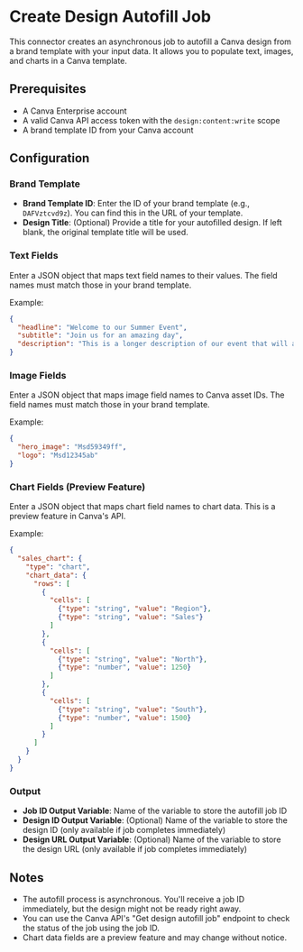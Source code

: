 # Create Design Autofill Job

This connector creates an asynchronous job to autofill a Canva design from a brand template with your input data. It allows you to populate text, images, and charts in a Canva template.

## Prerequisites

- A Canva Enterprise account
- A valid Canva API access token with the `design:content:write` scope
- A brand template ID from your Canva account

## Configuration

### Brand Template

- **Brand Template ID**: Enter the ID of your brand template (e.g., `DAFVztcvd9z`). You can find this in the URL of your template.
- **Design Title**: (Optional) Provide a title for your autofilled design. If left blank, the original template title will be used.

### Text Fields

Enter a JSON object that maps text field names to their values. The field names must match those in your brand template.

Example:
```json
{
  "headline": "Welcome to our Summer Event",
  "subtitle": "Join us for an amazing day",
  "description": "This is a longer description of our event that will appear in the body text area."
}
```

### Image Fields

Enter a JSON object that maps image field names to Canva asset IDs. The field names must match those in your brand template.

Example:
```json
{
  "hero_image": "Msd59349ff",
  "logo": "Msd12345ab"
}
```

### Chart Fields (Preview Feature)

Enter a JSON object that maps chart field names to chart data. This is a preview feature in Canva's API.

Example:
```json
{
  "sales_chart": {
    "type": "chart",
    "chart_data": {
      "rows": [
        {
          "cells": [
            {"type": "string", "value": "Region"},
            {"type": "string", "value": "Sales"}
          ]
        },
        {
          "cells": [
            {"type": "string", "value": "North"},
            {"type": "number", "value": 1250}
          ]
        },
        {
          "cells": [
            {"type": "string", "value": "South"},
            {"type": "number", "value": 1500}
          ]
        }
      ]
    }
  }
}
```

### Output

- **Job ID Output Variable**: Name of the variable to store the autofill job ID
- **Design ID Output Variable**: (Optional) Name of the variable to store the design ID (only available if job completes immediately)
- **Design URL Output Variable**: (Optional) Name of the variable to store the design URL (only available if job completes immediately)

## Notes

- The autofill process is asynchronous. You'll receive a job ID immediately, but the design might not be ready right away.
- You can use the Canva API's "Get design autofill job" endpoint to check the status of the job using the job ID.
- Chart data fields are a preview feature and may change without notice.